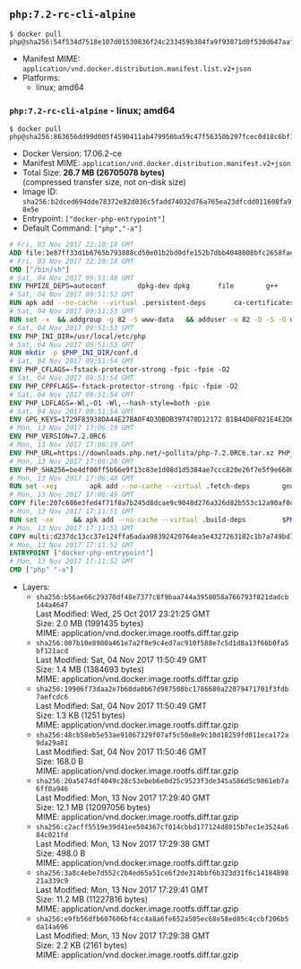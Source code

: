 ## `php:7.2-rc-cli-alpine`

```console
$ docker pull php@sha256:54f534d7518e107d01530836f24c233459b384fa9f93071d0f530d647aaf2591
```

-	Manifest MIME: `application/vnd.docker.distribution.manifest.list.v2+json`
-	Platforms:
	-	linux; amd64

### `php:7.2-rc-cli-alpine` - linux; amd64

```console
$ docker pull php@sha256:863656dd99d005f4590411ab479950ba59c47f56350b297fcec0d18c6bf11c0a
```

-	Docker Version: 17.06.2-ce
-	Manifest MIME: `application/vnd.docker.distribution.manifest.v2+json`
-	Total Size: **26.7 MB (26705078 bytes)**  
	(compressed transfer size, not on-disk size)
-	Image ID: `sha256:b2dced694dde78372e82d036c5fadd74032d76a765ea23dfcdd011608fa98e5e`
-	Entrypoint: `["docker-php-entrypoint"]`
-	Default Command: `["php","-a"]`

```dockerfile
# Fri, 03 Nov 2017 22:10:18 GMT
ADD file:1e87ff33d1b6765b793888cd50e01b2bd0dfe152b7dbb4048008bfc2658faea7 in / 
# Fri, 03 Nov 2017 22:10:18 GMT
CMD ["/bin/sh"]
# Sat, 04 Nov 2017 09:51:48 GMT
ENV PHPIZE_DEPS=autoconf 		dpkg-dev dpkg 		file 		g++ 		gcc 		libc-dev 		make 		pcre-dev 		pkgconf 		re2c
# Sat, 04 Nov 2017 09:51:52 GMT
RUN apk add --no-cache --virtual .persistent-deps 		ca-certificates 		curl 		tar 		xz 		libressl
# Sat, 04 Nov 2017 09:51:53 GMT
RUN set -x 	&& addgroup -g 82 -S www-data 	&& adduser -u 82 -D -S -G www-data www-data
# Sat, 04 Nov 2017 09:51:53 GMT
ENV PHP_INI_DIR=/usr/local/etc/php
# Sat, 04 Nov 2017 09:51:53 GMT
RUN mkdir -p $PHP_INI_DIR/conf.d
# Sat, 04 Nov 2017 09:51:54 GMT
ENV PHP_CFLAGS=-fstack-protector-strong -fpic -fpie -O2
# Sat, 04 Nov 2017 09:51:54 GMT
ENV PHP_CPPFLAGS=-fstack-protector-strong -fpic -fpie -O2
# Sat, 04 Nov 2017 09:51:54 GMT
ENV PHP_LDFLAGS=-Wl,-O1 -Wl,--hash-style=both -pie
# Sat, 04 Nov 2017 09:51:54 GMT
ENV GPG_KEYS=1729F83938DA44E27BA0F4D3DBDB397470D12172 B1B44D8F021E4E2D6021E995DC9FF8D3EE5AF27F
# Mon, 13 Nov 2017 17:06:19 GMT
ENV PHP_VERSION=7.2.0RC6
# Mon, 13 Nov 2017 17:06:19 GMT
ENV PHP_URL=https://downloads.php.net/~pollita/php-7.2.0RC6.tar.xz PHP_ASC_URL=https://downloads.php.net/~pollita/php-7.2.0RC6.tar.xz.asc
# Mon, 13 Nov 2017 17:06:20 GMT
ENV PHP_SHA256=be4df00ff5b66e9f13c83e1d08d1d5384ae7ccc820e26f7e5f9e660011496a9e PHP_MD5=
# Mon, 13 Nov 2017 17:06:48 GMT
RUN set -xe; 		apk add --no-cache --virtual .fetch-deps 		gnupg 	; 		mkdir -p /usr/src; 	cd /usr/src; 		wget -O php.tar.xz "$PHP_URL"; 		if [ -n "$PHP_SHA256" ]; then 		echo "$PHP_SHA256 *php.tar.xz" | sha256sum -c -; 	fi; 	if [ -n "$PHP_MD5" ]; then 		echo "$PHP_MD5 *php.tar.xz" | md5sum -c -; 	fi; 		if [ -n "$PHP_ASC_URL" ]; then 		wget -O php.tar.xz.asc "$PHP_ASC_URL"; 		export GNUPGHOME="$(mktemp -d)"; 		for key in $GPG_KEYS; do 			gpg --keyserver ha.pool.sks-keyservers.net --recv-keys "$key"; 		done; 		gpg --batch --verify php.tar.xz.asc php.tar.xz; 		rm -rf "$GNUPGHOME"; 	fi; 		apk del .fetch-deps
# Mon, 13 Nov 2017 17:06:49 GMT
COPY file:207c686e3fed4f71f8a7b245d8dcae9c9048d276a326d82b553c12a90af0c0ca in /usr/local/bin/ 
# Mon, 13 Nov 2017 17:11:51 GMT
RUN set -xe 	&& apk add --no-cache --virtual .build-deps 		$PHPIZE_DEPS 		coreutils 		curl-dev 		libedit-dev 		libressl-dev 		libxml2-dev 		sqlite-dev 		&& export CFLAGS="$PHP_CFLAGS" 		CPPFLAGS="$PHP_CPPFLAGS" 		LDFLAGS="$PHP_LDFLAGS" 	&& docker-php-source extract 	&& cd /usr/src/php 	&& gnuArch="$(dpkg-architecture --query DEB_BUILD_GNU_TYPE)" 	&& ./configure 		--build="$gnuArch" 		--with-config-file-path="$PHP_INI_DIR" 		--with-config-file-scan-dir="$PHP_INI_DIR/conf.d" 				--disable-cgi 				--enable-ftp 		--enable-mbstring 		--enable-mysqlnd 				--with-curl 		--with-libedit 		--with-openssl 		--with-zlib 				--with-pcre-regex=/usr 				$PHP_EXTRA_CONFIGURE_ARGS 	&& make -j "$(nproc)" 	&& make install 	&& { find /usr/local/bin /usr/local/sbin -type f -perm +0111 -exec strip --strip-all '{}' + || true; } 	&& make clean 	&& cd / 	&& docker-php-source delete 		&& runDeps="$( 		scanelf --needed --nobanner --format '%n#p' --recursive /usr/local 			| tr ',' '\n' 			| sort -u 			| awk 'system("[ -e /usr/local/lib/" $1 " ]") == 0 { next } { print "so:" $1 }' 	)" 	&& apk add --no-cache --virtual .php-rundeps $runDeps 		&& apk del .build-deps 		&& pecl update-channels 	&& rm -rf /tmp/pear ~/.pearrc
# Mon, 13 Nov 2017 17:11:51 GMT
COPY multi:d237dc13cc37e124ffa6adaa98392420764ea5e4327263182c1b7a749bd736fa in /usr/local/bin/ 
# Mon, 13 Nov 2017 17:11:52 GMT
ENTRYPOINT ["docker-php-entrypoint"]
# Mon, 13 Nov 2017 17:11:52 GMT
CMD ["php" "-a"]
```

-	Layers:
	-	`sha256:b56ae66c29370df48e7377c8f9baa744a3958058a766793f821dadcb144a4647`  
		Last Modified: Wed, 25 Oct 2017 23:21:25 GMT  
		Size: 2.0 MB (1991435 bytes)  
		MIME: application/vnd.docker.image.rootfs.diff.tar.gzip
	-	`sha256:807b10e8980a461e7a2f8e9c4ed7ac910f588e7c5d1d8a13f66b0fa5bf121acd`  
		Last Modified: Sat, 04 Nov 2017 11:50:49 GMT  
		Size: 1.4 MB (1384693 bytes)  
		MIME: application/vnd.docker.image.rootfs.diff.tar.gzip
	-	`sha256:19906f73daa2e7b60da0b67d987508bc1786680a22079471701f3fdb7aefcdc6`  
		Last Modified: Sat, 04 Nov 2017 11:50:49 GMT  
		Size: 1.3 KB (1251 bytes)  
		MIME: application/vnd.docker.image.rootfs.diff.tar.gzip
	-	`sha256:48cb58eb5e53ae91067329f07af5c50e8e9c10d18259fd011eca172a9da29a81`  
		Last Modified: Sat, 04 Nov 2017 11:50:46 GMT  
		Size: 168.0 B  
		MIME: application/vnd.docker.image.rootfs.diff.tar.gzip
	-	`sha256:20a5474df4049c28c53ebeb6e0d25c9523f3de345a586d5c9861eb7a6ff0a946`  
		Last Modified: Mon, 13 Nov 2017 17:29:40 GMT  
		Size: 12.1 MB (12097056 bytes)  
		MIME: application/vnd.docker.image.rootfs.diff.tar.gzip
	-	`sha256:c2acff5519e39d41ee504367cf014cbbd177124d8015b7ec1e3524a684c021fd`  
		Last Modified: Mon, 13 Nov 2017 17:29:38 GMT  
		Size: 498.0 B  
		MIME: application/vnd.docker.image.rootfs.diff.tar.gzip
	-	`sha256:3a8c4ebe7d552c2b4ed65a51ce6f2de314bbf6b323d31f6c1418489821a339c9`  
		Last Modified: Mon, 13 Nov 2017 17:29:41 GMT  
		Size: 11.2 MB (11227816 bytes)  
		MIME: application/vnd.docker.image.rootfs.diff.tar.gzip
	-	`sha256:e9fb56dfb607606bf4cc4a8a6fe652a505ec68e58ed85c4ccbf206b5da14a696`  
		Last Modified: Mon, 13 Nov 2017 17:29:38 GMT  
		Size: 2.2 KB (2161 bytes)  
		MIME: application/vnd.docker.image.rootfs.diff.tar.gzip
